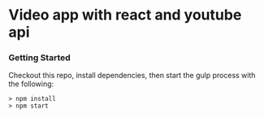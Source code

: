 # Video app with react and youtube api

### Getting Started

Checkout this repo, install dependencies, then start the gulp process with the following:

```
> npm install
> npm start
```
